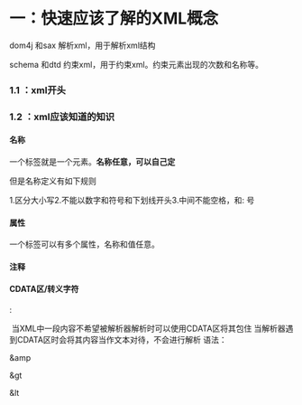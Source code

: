 # 一：快速应该了解的XML概念

dom4j 和sax 解析xml，用于解析xml结构

schema 和dtd 约束xml，用于约束xml。约束元素出现的次数和名称等。

### 1.1 ：xml开头

<?xml version="1.0" encoding="utf-8" ?>

### 1.2 ：xml应该知道的知识

#### 名称

一个标签就是一个元素。**名称任意，可以自己定**

但是名称定义有如下规则 

1.区分大小写2.不能以数字和符号和下划线开头3.中间不能空格，和: 号

#### 属性

一个标签可以有多个属性，名称和值任意。

#### 注释

<!-- 注释内容 -->

#### CDATA区/转义字符

<![CDATA[转义的内容]]>:
​      当XML中一段内容不希望被解析器解析时可以使用CDATA区将其包住
​      当解析器遇到CDATA区时会将其内容当作文本对待，不会进行解析
​      语法：<![CDATA[ 内容 ]]>

&amp

&gt

&lt



